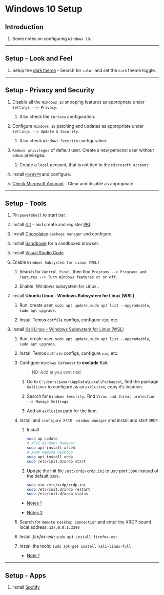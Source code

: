 # Windows 10 Setup

## Introduction

1. Some notes on configuring `Windows 10`.

---

## Setup - Look and Feel

1. Setup the [dark theme](https://www.youtube.com/watch?v=jGCdSeKEK1o) - Search for `color` and set the `dark` theme toggle.

---

## Setup - Privacy and Security

1. Disable all the `Windows 10` snooping features as appropriate under `Settings --> Privacy`.

    1. Also check the `Cortana` configuration.

2. Configure `Windows 10` patching and updates as appropriate under `Settings --> Update & Security`.

    1. Also check `Windows Security` configuration.

3. `Reduce privileges` of default user. Create a new personal user without `admin` privileges.

    1. Create a `local` account, that is not tied to the `Microsoft account`.

4. Install [`NordVPN`](https://nordvpn.com/download) and configure.

5. [Check Microsoft Account](https://account.microsoft.com/account/privacy?ref=privacy-windowssettings&ru=https%3A%2F%2Faccount.microsoft.com%2Fprivacy%3Fref%3Dprivacy-windowssettings&destrt=privacy-dashboard) - Clear and disable as appropriate.

---

## Setup - Tools

1. Pin `powershell` to start bar.

2. Install [Git](https://git-scm.com/downloads) - and create and register [PKI](https://help.github.com/en/enterprise/2.17/user/authenticating-to-github/generating-a-new-ssh-key-and-adding-it-to-the-ssh-agent).

3. Install [Chocolatey](https://chocolatey.org) `package manager` and configure.

4. Install [Sandboxie](https://www.sandboxie.com) for a sandboxed browser.

5. Install [Visual Studio Code](https://code.visualstudio.com).

6. Enable `Windows Subsystem for Linux (WSL)`

    1. Search for `Control Panel`. then find `Programs --> Programs and Features --> Turn Windows features on or off`.

    2. Enable `Windows subsystem for Linux..

6. Install __Ubuntu Linux - Windows Subsystem for Linux (WSL)__

    1. Run, create user, `sudo apt update`, `sudo apt list --upgradeable`, `sudo apt upgrade`.

    2. Install Temos `dotfile` configs, configure `vim`, etc.

7. Install [Kali Linux - Windows Subsystem for Linux (WSL)](https://www.youtube.com/watch?v=8Qlq4GItKb4)

    1. Run, create user, `sudo apt update`, `sudo apt list --upgradeable`, `sudo apt upgrade`.

    2. Install Temos `dotfile` configs, configure `vim`, etc.

    3. Configure `Windows Defender` to __exclude__ Kali.

        > NB: Add at you own risk! 

        1. Go to `C:\Users\$user\AppData\Local\Packages\`, find the package `KaliLinux` to configure as an `exclusion`, copy it's location.

        2. Search for `Windows Security`. Find `Virus and threat protection --> Manage Settings`.

        3. Add an `exclusion` path for the item.
    
    3. Install and `configure XFCE  window manager` and install and start `XRDP`.

        1. Install

            ```bash
            sudo ap update
            # XFCE Windows Manager
            sudo apt install xfce4
            # XRDP Remote Desktop 
            sudo apt install xrdp
            sudo /etc/init.d/xrdp start
            ```

        1. Update the init file `/etc/xrdp/xrdp.ini` to use port `3390` instead of the default `3389`.

            ```bash
            sudo vim /etc/xrdp/xrdp.ini
            sudo /etc/init.d/xrdp restart
            sudo /etc/init.d/xrdp status
            ```

        * [Notes 1](https://eecs.blog/wsl-gui-installation-for-kali-linux)

        * [Notes 2](https://token2shell.com/howto/x410/running-xfce-desktop-on-kali-linux-wsl)
    
    4. Search for `Remote Desktop Connection` and enter the XRDP bound local address: `127.0.0.1:3390`

    5. Install _firefox-esr_: `sudo apt install firefox-esr`

    6. Install the tools: `sudo apt-get install kali-linux-full`
    
        * [Note 1](https://www.simontaplin.net/how-to-install-all-the-penetration-testing-tools-in-kali-linux-for-windows-subsystem-for-linux/)

---

## Setup - Apps

1. Install [Spotify](https://www.spotify.com/uk/download/windows)


